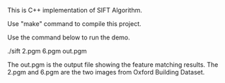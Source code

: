 This is C++ implementation of SIFT Algorithm.

Use "make" command to compile this project.

Use the command below to run the demo.

./sift 2.pgm 6.pgm out.pgm

The out.pgm is the output file showing the feature matching results. The 2.pgm and 6.pgm are the two images from Oxford Building Dataset.